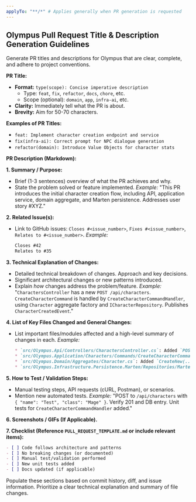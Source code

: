 ```yaml
---
applyTo: "**/*" # Applies generally when PR generation is requested
---
```


## Olympus Pull Request Title & Description Generation Guidelines

Generate PR titles and descriptions for Olympus that are clear, complete, and adhere
to project conventions.

**PR Title:**

* **Format:** `type(scope): Concise imperative description`
  * Type: `feat`, `fix`, `refactor`, `docs`, `chore`, etc.
  * Scope (optional): `domain`, `app`, `infra-ai`, etc.
* **Clarity:** Immediately tell what the PR is about.
* **Brevity:** Aim for 50-70 characters.

**Examples of PR Titles:**

* `feat: Implement character creation endpoint and service`
* `fix(infra-ai): Correct prompt for NPC dialogue generation`
* `refactor(domain): Introduce Value Objects for character stats`

**PR Description (Markdown):**

**1. Summary / Purpose:**

* Brief (1-3 sentences) overview of what the PR achieves and why.
* State the problem solved or feature implemented.
    *Example:* "This PR introduces the initial character creation flow, including API,
    application service, domain aggregate, and Marten persistence. Addresses user story #XYZ."

**2. Related Issue(s):**

* Link to GitHub issues: `Closes #<issue_number>`, `Fixes #<issue_number>`,
    `Relates to #<issue_number>`.
    *Example:*

    ```markdown
    Closes #42
    Relates to #35
    ```

**3. Technical Explanation of Changes:**

* Detailed technical breakdown of changes. Approach and key decisions.
* Significant architectural changes or new patterns introduced.
* Explain *how* changes address the problem/feature.
    *Example:* "`CharactersController` has a new `POST /api/characters`. `CreateCharacterCommand`
    is handled by `CreateCharacterCommandHandler`, using `Character` aggregate factory and
    `ICharacterRepository`. Publishes `CharacterCreatedEvent`."

**4. List of Key Files Changed and General Changes:**

* List important files/modules affected and a high-level summary of changes in each.
    *Example:*

    ```markdown
    * `src/Olympus.Api/Controllers/CharactersController.cs`: Added `POST /api/characters`.
    * `src/Olympus.Application/Characters/Commands/CreateCharacterCommand.cs`: New command & handler.
    * `src/Olympus.Domain/Aggregates/Character.cs`: Added `CreateNew(...)` factory.
    * `src/Olympus.Infrastructure.Persistence.Marten/Repositories/MartenCharacterRepository.cs`: Implemented `AddAsync`.
    ```

**5. How to Test / Validation Steps:**

* Manual testing steps, API requests (cURL, Postman), or scenarios.
* Mention new automated tests.
    *Example:* "POST to `/api/characters` with `{ "name": "Test", "class": "Mage" }`.
    Verify 201 and DB entry. Unit tests for `CreateCharacterCommandHandler` added."

**6. Screenshots / GIFs (If Applicable).**

**7. Checklist (Reference `PULL_REQUEST_TEMPLATE.md` or include relevant items):**

  ```markdown
  - [ ] Code follows architecture and patterns
  - [ ] No breaking changes (or documented)
  - [ ] Manual test/validation performed
  - [ ] New unit tests added
  - [ ] Docs updated (if applicable)
  ```

Populate these sections based on commit history, diff, and issue information.
Prioritize a clear technical explanation and summary of file changes.

